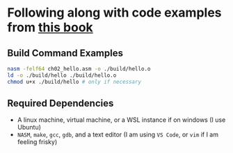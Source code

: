 # Following along with code examples from [this book](https://www.amazon.com/Low-Level-Programming-Assembly-Execution-Architecture-ebook/dp/B073GN6V7P/ref=tmm_kin_swatch_0?_encoding=UTF8&qid=&sr=)

## Build Command Examples

```bash
nasm -felf64 ch02_hello.asm -o ./build/hello.o 
ld -o ./build/hello ./build/hello.o 
chmod u+x ./build/hello # only if necessary
```

## Required Dependencies

* A linux machine, virtual machine, or a WSL instance if on windows (I use Ubuntu)
* `NASM`, `make`, `gcc`, `gdb`, and a text editor (I am using `VS Code`, or `vim` if I am feeling frisky)

